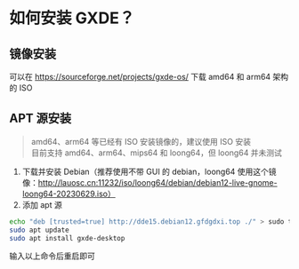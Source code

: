 # 如何安装 GXDE？
## 镜像安装
可以在 https://sourceforge.net/projects/gxde-os/ 下载 amd64 和 arm64 架构的 ISO
## APT 源安装
> amd64、arm64 等已经有 ISO 安装镜像的，建议使用 ISO 安装  
> 目前支持 amd64、arm64、mips64 和 loong64，但 loong64 并未测试
1. 下载并安装 Debian（推荐使用不带 GUI 的 debian，loong64 使用这个镜像：http://lauosc.cn:11232/iso/loong64/debian/debian12-live-gnome-loong64-20230629.iso）
2. 添加 apt 源
```bash
echo "deb [trusted=true] http://dde15.debian12.gfdgdxi.top ./" > sudo tee /etc/apt/sources.list.d/gxde.list
sudo apt update
sudo apt install gxde-desktop
```
输入以上命令后重启即可